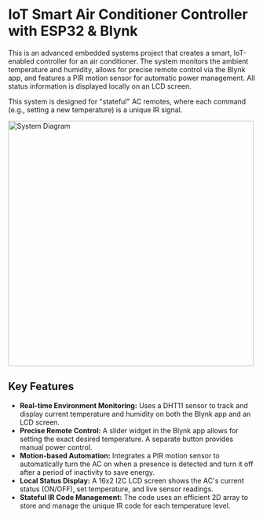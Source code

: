 # **IoT Smart Air Conditioner Controller with ESP32 & Blynk**

This is an advanced embedded systems project that creates a smart, IoT-enabled controller for an air conditioner. The system monitors the ambient temperature and humidity, allows for precise remote control via the Blynk app, and features a PIR motion sensor for automatic power management. All status information is displayed locally on an LCD screen.

This system is designed for "stateful" AC remotes, where each command (e.g., setting a new temperature) is a unique IR signal.

<img src="https://github.com/user-attachments/assets/b7590e9e-617d-40f7-90fa-41d14f31c7e6" alt="System Diagram" width="500"/>

## **Key Features**

- **Real-time Environment Monitoring:** Uses a DHT11 sensor to track and display current temperature and humidity on both the Blynk app and an LCD screen.
- **Precise Remote Control:** A slider widget in the Blynk app allows for setting the exact desired temperature. A separate button provides manual power control.
- **Motion-based Automation:** Integrates a PIR motion sensor to automatically turn the AC on when a presence is detected and turn it off after a period of inactivity to save energy.
- **Local Status Display:** A 16x2 I2C LCD screen shows the AC's current status (ON/OFF), set temperature, and live sensor readings.
- **Stateful IR Code Management:** The code uses an efficient 2D array to store and manage the unique IR code for each temperature level.

